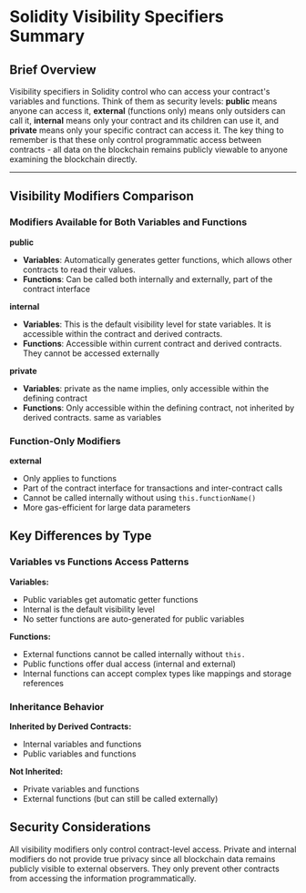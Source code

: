 # Solidity Visibility Specifiers Summary

## Brief Overview

Visibility specifiers in Solidity control who can access your contract's variables and functions. Think of them as security levels: **public** means anyone can access it, **external** (functions only) means only outsiders can call it, **internal** means only your contract and its children can use it, and **private** means only your specific contract can access it. The key thing to remember is that these only control programmatic access between contracts - all data on the blockchain remains publicly viewable to anyone examining the blockchain directly.

---

## Visibility Modifiers Comparison

### Modifiers Available for Both Variables and Functions

**public**
- **Variables**: Automatically generates getter functions, which allows other contracts to read their values.
- **Functions**: Can be called both internally and externally, part of the contract interface

**internal** 
- **Variables**: This is the default visibility level for state variables. It is accessible within the contract and derived contracts.
- **Functions**: Accessible within current contract and derived contracts. They cannot be accessed externally

**private**
- **Variables**: private as the name implies, only accessible within the defining contract
- **Functions**: Only accessible within the defining contract, not inherited by derived contracts. same as variables

### Function-Only Modifiers

**external**
- Only applies to functions
- Part of the contract interface for transactions and inter-contract calls
- Cannot be called internally without using `this.functionName()`
- More gas-efficient for large data parameters

## Key Differences by Type

### Variables vs Functions Access Patterns

**Variables:**
- Public variables get automatic getter functions
- Internal is the default visibility level
- No setter functions are auto-generated for public variables

**Functions:**
- External functions cannot be called internally without `this.`
- Public functions offer dual access (internal and external)
- Internal functions can accept complex types like mappings and storage references

### Inheritance Behavior

**Inherited by Derived Contracts:**
- Internal variables and functions
- Public variables and functions

**Not Inherited:**
- Private variables and functions
- External functions (but can still be called externally)

## Security Considerations

All visibility modifiers only control contract-level access. Private and internal modifiers do not provide true privacy since all blockchain data remains publicly visible to external observers. They only prevent other contracts from accessing the information programmatically.